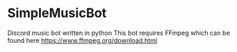 # SimpleMusicBot
Discord music bot written in python
This bot requires FFmpeg which can be found here 
https://www.ffmpeg.org/download.html
